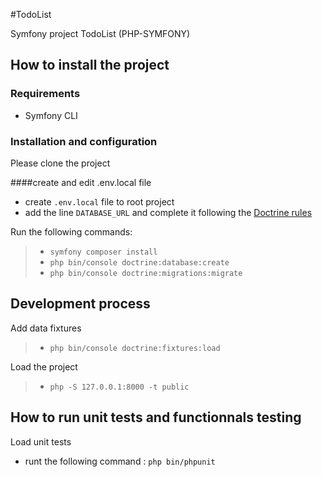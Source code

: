 #TodoList

Symfony project TodoList (PHP-SYMFONY)

## How to install the project

### Requirements

- Symfony CLI

### Installation and configuration

Please clone the project

####create and edit .env.local file

- create `.env.local` file to root project
- add the line `DATABASE_URL` and complete it following the [Doctrine rules](https://symfony.com/doc/current/doctrine.html)

Run the following commands:

>- `symfony composer install`
>- `php bin/console doctrine:database:create`
>- `php bin/console doctrine:migrations:migrate`

## Development process

Add data fixtures
>- `php bin/console doctrine:fixtures:load`

Load the project
>- `php -S 127.0.0.1:8000 -t public`

## How to run unit tests and functionnals testing

Load unit tests
- runt the following command : `php bin/phpunit`

